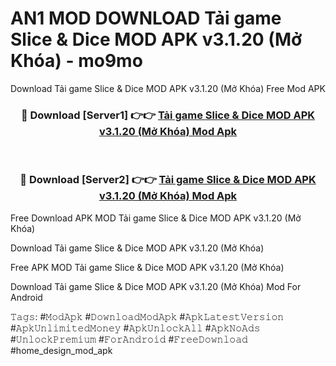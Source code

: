 # AN1 MOD DOWNLOAD Tải game Slice & Dice MOD APK v3.1.20 (Mở Khóa) - mo9mo
Download Tải game Slice & Dice MOD APK v3.1.20 (Mở Khóa) Free Mod APK

<div align="center">
<h3>🔴 Download [Server1] 👉👉 <a href="https://apk-comot.site?title=Tải_game_Slice_&_Dice_MOD_APK_v3.1.20_(Mở_Khóa)">Tải game Slice & Dice MOD APK v3.1.20 (Mở Khóa) Mod Apk</a></h3><br>

<h3>🔴 Download [Server2] 👉👉 <a href="https://apk-comot.site?title=Tải_game_Slice_&_Dice_MOD_APK_v3.1.20_(Mở_Khóa)">Tải game Slice & Dice MOD APK v3.1.20 (Mở Khóa) Mod Apk</a></h3>
</div>


Free Download APK MOD Tải game Slice & Dice MOD APK v3.1.20 (Mở Khóa)

Download Tải game Slice & Dice MOD APK v3.1.20 (Mở Khóa) 

Free APK MOD Tải game Slice & Dice MOD APK v3.1.20 (Mở Khóa) 

Download Tải game Slice & Dice MOD APK v3.1.20 (Mở Khóa) Mod For Android

𝚃𝚊𝚐𝚜: #𝙼𝚘𝚍𝙰𝚙𝚔 #𝙳𝚘𝚠𝚗𝚕𝚘𝚊𝚍𝙼𝚘𝚍𝙰𝚙𝚔 #𝙰𝚙𝚔𝙻𝚊𝚝𝚎𝚜𝚝𝚅𝚎𝚛𝚜𝚒𝚘𝚗 #𝙰𝚙𝚔𝚄𝚗𝚕𝚒𝚖𝚒𝚝𝚎𝚍𝙼𝚘𝚗𝚎𝚢 #𝙰𝚙𝚔𝚄𝚗𝚕𝚘𝚌𝚔𝙰𝚕𝚕 #𝙰𝚙𝚔𝙽𝚘𝙰𝚍𝚜 #𝚄𝚗𝚕𝚘𝚌𝚔𝙿𝚛𝚎𝚖𝚒𝚞𝚖 #𝙵𝚘𝚛𝙰𝚗𝚍𝚛𝚘𝚒𝚍 #𝙵𝚛𝚎𝚎𝙳𝚘𝚠𝚗𝚕𝚘𝚊𝚍 #home_design_mod_apk